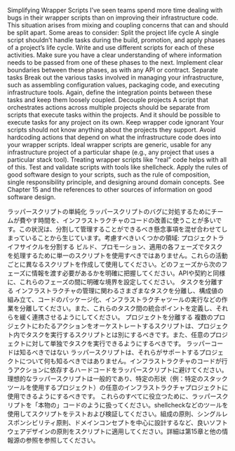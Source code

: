Simplifying Wrapper Scripts I’ve seen teams spend more time dealing with bugs in their wrapper scripts than on improving their infrastructure code. This situation arises from mixing and coupling concerns that can and should be split apart. Some areas to consider: Split the project life cycle A single script shouldn’t handle tasks during the build, promotion, and apply phases of a project’s life cycle. Write and use different scripts for each of these activities. Make sure you have a clear understanding of where information needs to be passed from one of these phases to the next. Implement clear boundaries between these phases, as with any API or contract. Separate tasks
Break out the various tasks involved in managing your infrastructure, such as assembling configuration values, packaging code, and executing infrastructure tools. Again, define the integration points between these tasks and keep them loosely coupled. Decouple projects A script that orchestrates actions across multiple projects should be separate from scripts that execute tasks within the projects. And it should be possible to execute tasks for any project on its own. Keep wrapper code ignorant Your scripts should not know anything about the projects they support. Avoid hardcoding actions that depend on what the infrastructure code does into your wrapper scripts. Ideal wrapper scripts are generic, usable for any infrastructure project of a particular shape (e.g., any project that uses a particular stack tool). Treating wrapper scripts like “real” code helps with all of this. Test and validate scripts with tools like shellcheck. Apply the rules of good software design to your scripts, such as the rule of composition, single responsibility principle, and designing around domain concepts. See Chapter 15 and the references to other sources of information on good software design.

ラッパースクリプトの単純化 ラッパースクリプトのバグに対処するためにチームが費やす時間を、インフラストラクチャのコードの改善に使うことが多いです。この状況は、分割して管理することができるべき懸念事項を混ぜ合わせてしまっていることから生じています。考慮すべきいくつかの領域: プロジェクトライフサイクルを分割する ビルド、プロモーション、適用の各フェーズでタスクを処理するために単一のスクリプトを使用すべきではありません。これらの活動ごとに異なるスクリプトを作成して使用してください。どのフェーズから次のフェーズに情報を渡す必要があるかを明確に把握してください。APIや契約と同様に、これらのフェーズの間に明確な境界を設定してください。 タスクを分離する インフラストラクチャの管理に関わるさまざまなタスクを分離し、構成値の組み立て、コードのパッケージ化、インフラストラクチャツールの実行などの作業を分離してください。また、これらのタスク間の統合ポイントを定義し、それらを緩く連携させるようにしてください。 プロジェクトを分離する 複数のプロジェクトにわたるアクションをオーケストレートするスクリプトは、プロジェクト内でタスクを実行するスクリプトとは別にするべきです。また、任意のプロジェクトに対して単独でタスクを実行できるようにするべきです。 ラッパーコードは知るべきではない ラッパースクリプトは、それらがサポートするプロジェクトについて何も知るべきではありません。インフラストラクチャのコードが行うアクションに依存するハードコードをラッパースクリプトに避けてください。理想的なラッパースクリプトは一般的であり、特定の形状（例：特定のスタックツールを使用するプロジェクト）の任意のインフラストラクチャプロジェクトに使用できるようにするべきです。 これらのすべてに役立つために、ラッパースクリプトを「本物の」コードのように扱ってください。shellcheckなどのツールを使用してスクリプトをテストおよび検証してください。組成の原則、シングルレスポンシビリティ原則、ドメインコンセプトを中心に設計するなど、良いソフトウェアデザインの原則をスクリプトに適用してください。詳細は第15章と他の情報源の参照を参照してください。